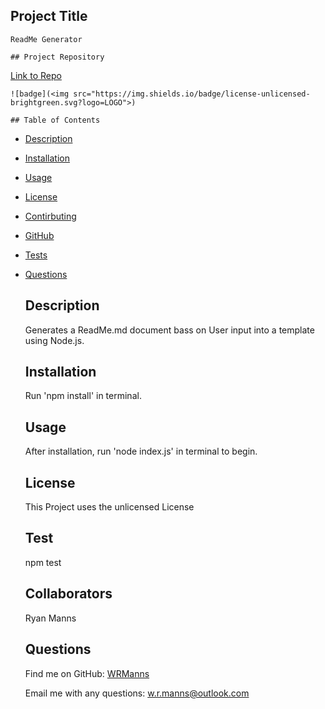 ## Project Title
    ReadMe Generator
    
    ## Project Repository
  [Link to Repo](https://github.com/WRManns/readme-generator)

    ![badge](<img src="https://img.shields.io/badge/license-unlicensed-brightgreen.svg?logo=LOGO">)

    ## Table of Contents
- [Description](#description)
- [Installation](#installation)
- [Usage](#usage)
- [License](#license)
- [Contirbuting](#collaborators)
- [GitHub](#github)
- [Tests](#tests)
- [Questions](#questions)

    ## Description

    Generates a ReadMe.md document bass on User input into a template using Node.js.

    ## Installation

    Run 'npm install' in terminal.

    ## Usage

    After installation, run 'node index.js' in terminal to begin.

    ## License
  This Project uses the unlicensed License

    ## Test

    npm test

    ## Collaborators

    Ryan Manns

    ## Questions
    
    Find me on GitHub: [WRManns](https://github.com/WRManns)
    
    Email me with any questions: w.r.manns@outlook.com  

